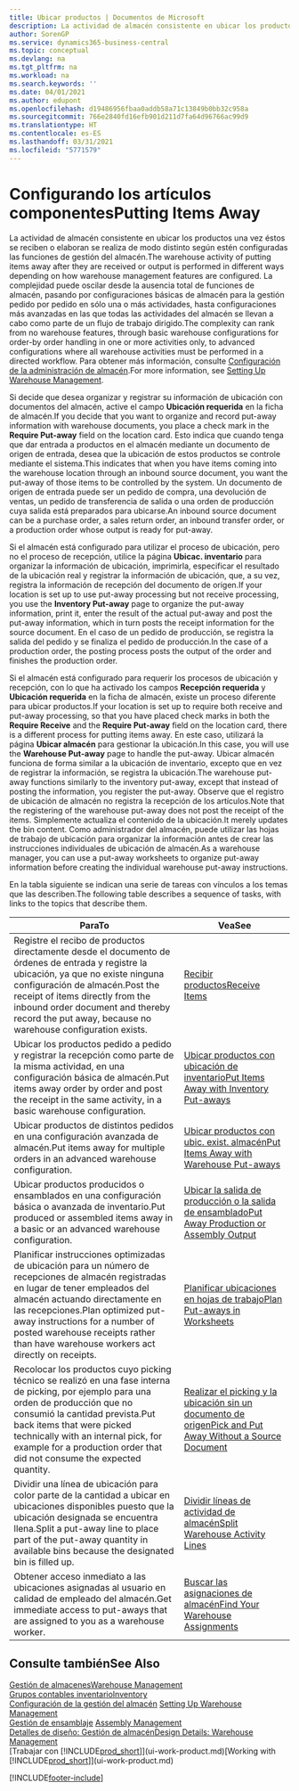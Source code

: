 ```yaml
---
title: Ubicar productos | Documentos de Microsoft
description: La actividad de almacén consistente en ubicar los productos una vez éstos se reciben o elaboran se realiza de modo distinto según estén configuradas las funciones de gestión del almacén.
author: SorenGP
ms.service: dynamics365-business-central
ms.topic: conceptual
ms.devlang: na
ms.tgt_pltfrm: na
ms.workload: na
ms.search.keywords: ''
ms.date: 04/01/2021
ms.author: edupont
ms.openlocfilehash: d19486956fbaa0addb58a71c13849b0bb32c958a
ms.sourcegitcommit: 766e2840fd16efb901d211d7fa64d96766ac99d9
ms.translationtype: HT
ms.contentlocale: es-ES
ms.lasthandoff: 03/31/2021
ms.locfileid: "5771579"
---
```

# <a name="putting-items-away"></a><span data-ttu-id="83fd7-103">Configurando los artículos componentes</span><span class="sxs-lookup"><span data-stu-id="83fd7-103">Putting Items Away</span></span>
<span data-ttu-id="83fd7-104">La actividad de almacén consistente en ubicar los productos una vez éstos se reciben o elaboran se realiza de modo distinto según estén configuradas las funciones de gestión del almacén.</span><span class="sxs-lookup"><span data-stu-id="83fd7-104">The warehouse activity of putting items away after they are received or output is performed in different ways depending on how warehouse management features are configured.</span></span> <span data-ttu-id="83fd7-105">La complejidad puede oscilar desde la ausencia total de funciones de almacén, pasando por configuraciones básicas de almacén para la gestión pedido por pedido en sólo una o más actividades, hasta configuraciones más avanzadas en las que todas las actividades del almacén se llevan a cabo como parte de un flujo de trabajo dirigido.</span><span class="sxs-lookup"><span data-stu-id="83fd7-105">The complexity can rank from no warehouse features, through basic warehouse configurations for order-by order handling in one or more activities only, to advanced configurations where all warehouse activities must be performed in a directed workflow.</span></span> <span data-ttu-id="83fd7-106">Para obtener más información, consulte [Configuración de la administración de almacén](warehouse-setup-warehouse.md).</span><span class="sxs-lookup"><span data-stu-id="83fd7-106">For more information, see [Setting Up Warehouse Management](warehouse-setup-warehouse.md).</span></span>

<span data-ttu-id="83fd7-107">Si decide que desea organizar y registrar su información de ubicación con documentos del almacén, active el campo **Ubicación requerida** en la ficha de almacén.</span><span class="sxs-lookup"><span data-stu-id="83fd7-107">If you decide that you want to organize and record put-away information with warehouse documents, you place a check mark in the **Require Put-away** field on the location card.</span></span> <span data-ttu-id="83fd7-108">Esto indica que cuando tenga que dar entrada a productos en el almacén mediante un documento de origen de entrada, desea que la ubicación de estos productos se controle mediante el sistema.</span><span class="sxs-lookup"><span data-stu-id="83fd7-108">This indicates that when you have items coming into the warehouse location through an inbound source document, you want the put-away of those items to be controlled by the system.</span></span> <span data-ttu-id="83fd7-109">Un documento de origen de entrada puede ser un pedido de compra, una devolución de ventas, un pedido de transferencia de salida o una orden de producción cuya salida está preparados para ubicarse.</span><span class="sxs-lookup"><span data-stu-id="83fd7-109">An inbound source document can be a purchase order, a sales return order, an inbound transfer order, or a production order whose output is ready for put-away.</span></span>  

<span data-ttu-id="83fd7-110">Si el almacén está configurado para utilizar el proceso de ubicación, pero no el proceso de recepción, utilice la página **Ubicac. inventario** para organizar la información de ubicación, imprimirla, especificar el resultado de la ubicación real y registrar la información de ubicación, que, a su vez, registra la información de recepción del documento de origen.</span><span class="sxs-lookup"><span data-stu-id="83fd7-110">If your location is set up to use put-away processing but not receive processing, you use the **Inventory Put-away** page to organize the put-away information, print it, enter the result of the actual put-away and post the put-away information, which in turn posts the receipt information for the source document.</span></span> <span data-ttu-id="83fd7-111">En el caso de un pedido de producción, se registra la salida del pedido y se finaliza el pedido de producción.</span><span class="sxs-lookup"><span data-stu-id="83fd7-111">In the case of a production order, the posting process posts the output of the order and finishes the production order.</span></span>

<span data-ttu-id="83fd7-112">Si el almacén está configurado para requerir los procesos de ubicación y recepción, con lo que ha activado los campos **Recepción requerida** y **Ubicación requerida** en la ficha de almacén, existe un proceso diferente para ubicar productos.</span><span class="sxs-lookup"><span data-stu-id="83fd7-112">If your location is set up to require both receive and put-away processing, so that you have placed check marks in both the **Require Receive** and the **Require Put-away** field on the location card, there is a different process for putting items away.</span></span> <span data-ttu-id="83fd7-113">En este caso, utilizará la página **Ubicar almacén** para gestionar la ubicación.</span><span class="sxs-lookup"><span data-stu-id="83fd7-113">In this case, you will use the **Warehouse Put-away** page to handle the put-away.</span></span> <span data-ttu-id="83fd7-114">Ubicar almacén funciona de forma similar a la ubicación de inventario, excepto que en vez de registrar la información, se registra la ubicación.</span><span class="sxs-lookup"><span data-stu-id="83fd7-114">The warehouse put-away functions similarly to the inventory put-away, except that instead of posting the information, you register the put-away.</span></span> <span data-ttu-id="83fd7-115">Observe que el registro de ubicación de almacén no registra la recepción de los artículos.</span><span class="sxs-lookup"><span data-stu-id="83fd7-115">Note that the registering of the warehouse put-away does not post the receipt of the items.</span></span> <span data-ttu-id="83fd7-116">Simplemente actualiza el contenido de la ubicación.</span><span class="sxs-lookup"><span data-stu-id="83fd7-116">It merely updates the bin content.</span></span> <span data-ttu-id="83fd7-117">Como administrador del almacén, puede utilizar las hojas de trabajo de ubicación para organizar la información antes de crear las instrucciones individuales de ubicación de almacén.</span><span class="sxs-lookup"><span data-stu-id="83fd7-117">As a warehouse manager, you can use a put-away worksheets to organize put-away information before creating the individual warehouse put-away instructions.</span></span>

<span data-ttu-id="83fd7-118">En la tabla siguiente se indican una serie de tareas con vínculos a los temas que las describen.</span><span class="sxs-lookup"><span data-stu-id="83fd7-118">The following table describes a sequence of tasks, with links to the topics that describe them.</span></span>   

|<span data-ttu-id="83fd7-119">**Para**</span><span class="sxs-lookup"><span data-stu-id="83fd7-119">**To**</span></span>|<span data-ttu-id="83fd7-120">**Vea**</span><span class="sxs-lookup"><span data-stu-id="83fd7-120">**See**</span></span>|  
|------------|-------------|  
|<span data-ttu-id="83fd7-121">Registre el recibo de productos directamente desde el documento de órdenes de entrada y registre la ubicación, ya que no existe ninguna configuración de almacén.</span><span class="sxs-lookup"><span data-stu-id="83fd7-121">Post the receipt of items directly from the inbound order document and thereby record the put away, because no warehouse configuration exists.</span></span>|[<span data-ttu-id="83fd7-122">Recibir productos</span><span class="sxs-lookup"><span data-stu-id="83fd7-122">Receive Items</span></span>](warehouse-how-receive-items.md)|  
|<span data-ttu-id="83fd7-123">Ubicar los productos pedido a pedido y registrar la recepción como parte de la misma actividad, en una configuración básica de almacén.</span><span class="sxs-lookup"><span data-stu-id="83fd7-123">Put items away order by order and post the receipt in the same activity, in a basic warehouse configuration.</span></span>|[<span data-ttu-id="83fd7-124">Ubicar productos con ubicación de inventario</span><span class="sxs-lookup"><span data-stu-id="83fd7-124">Put Items Away with Inventory Put-aways</span></span>](warehouse-how-to-put-items-away-with-inventory-put-aways.md)|  
|<span data-ttu-id="83fd7-125">Ubicar productos de distintos pedidos en una configuración avanzada de almacén.</span><span class="sxs-lookup"><span data-stu-id="83fd7-125">Put items away for multiple orders in an advanced warehouse configuration.</span></span>|[<span data-ttu-id="83fd7-126">Ubicar productos con ubic. exist. almacén</span><span class="sxs-lookup"><span data-stu-id="83fd7-126">Put Items Away with Warehouse Put-aways</span></span>](warehouse-how-to-put-items-away-with-warehouse-put-aways.md)|  
|<span data-ttu-id="83fd7-127">Ubicar productos producidos o ensamblados en una configuración básica o avanzada de inventario.</span><span class="sxs-lookup"><span data-stu-id="83fd7-127">Put produced or assembled items away in a basic or an advanced warehouse configuration.</span></span>|[<span data-ttu-id="83fd7-128">Ubicar la salida de producción o la salida de ensamblado</span><span class="sxs-lookup"><span data-stu-id="83fd7-128">Put Away Production or Assembly Output</span></span>](warehouse-how-to-put-away-production-output.md)|
|<span data-ttu-id="83fd7-129">Planificar instrucciones optimizadas de ubicación para un número de recepciones de almacén registradas en lugar de tener empleados del almacén actuando directamente en las recepciones.</span><span class="sxs-lookup"><span data-stu-id="83fd7-129">Plan optimized put-away instructions for a number of posted warehouse receipts rather than have warehouse workers act directly on receipts.</span></span>|[<span data-ttu-id="83fd7-130">Planificar ubicaciones en hojas de trabajo</span><span class="sxs-lookup"><span data-stu-id="83fd7-130">Plan Put-aways in Worksheets</span></span>](warehouse-how-to-plan-put-aways-in-worksheets.md)|  
|<span data-ttu-id="83fd7-131">Recolocar los productos cuyo picking técnico se realizó en una fase interna de picking, por ejemplo para una orden de producción que no consumió la cantidad prevista.</span><span class="sxs-lookup"><span data-stu-id="83fd7-131">Put back items that were picked technically with an internal pick, for example for a production order that did not consume the expected quantity.</span></span>|[<span data-ttu-id="83fd7-132">Realizar el picking y la ubicación sin un documento de origen</span><span class="sxs-lookup"><span data-stu-id="83fd7-132">Pick and Put Away Without a Source Document</span></span>](warehouse-how-to-create-put-aways-from-internal-put-aways.md)|
|<span data-ttu-id="83fd7-133">Dividir una línea de ubicación para color parte de la cantidad a ubicar en ubicaciones disponibles puesto que la ubicación designada se encuentra llena.</span><span class="sxs-lookup"><span data-stu-id="83fd7-133">Split a put-away line to place part of the put-away quantity in available bins because the designated bin is filled up.</span></span>|[<span data-ttu-id="83fd7-134">Dividir líneas de actividad de almacén</span><span class="sxs-lookup"><span data-stu-id="83fd7-134">Split Warehouse Activity Lines</span></span>](warehouse-how-to-split-warehouse-activity-lines.md)|
|<span data-ttu-id="83fd7-135">Obtener acceso inmediato a las ubicaciones asignadas al usuario en calidad de empleado del almacén.</span><span class="sxs-lookup"><span data-stu-id="83fd7-135">Get immediate access to put-aways that are assigned to you as a warehouse worker.</span></span>|[<span data-ttu-id="83fd7-136">Buscar las asignaciones de almacén</span><span class="sxs-lookup"><span data-stu-id="83fd7-136">Find Your Warehouse Assignments</span></span>](warehouse-how-to-find-your-warehouse-assignments.md)|    

## <a name="see-also"></a><span data-ttu-id="83fd7-137">Consulte también</span><span class="sxs-lookup"><span data-stu-id="83fd7-137">See Also</span></span>  
[<span data-ttu-id="83fd7-138">Gestión de almacenes</span><span class="sxs-lookup"><span data-stu-id="83fd7-138">Warehouse Management</span></span>](warehouse-manage-warehouse.md)  
[<span data-ttu-id="83fd7-139">Grupos contables inventario</span><span class="sxs-lookup"><span data-stu-id="83fd7-139">Inventory</span></span>](inventory-manage-inventory.md)  
<span data-ttu-id="83fd7-140">[Configuración de la gestión del almacén](warehouse-setup-warehouse.md)   </span><span class="sxs-lookup"><span data-stu-id="83fd7-140">[Setting Up Warehouse Management](warehouse-setup-warehouse.md)   </span></span>  
<span data-ttu-id="83fd7-141">[Gestión de ensamblaje](assembly-assemble-items.md)  </span><span class="sxs-lookup"><span data-stu-id="83fd7-141">[Assembly Management](assembly-assemble-items.md)  </span></span>  
[<span data-ttu-id="83fd7-142">Detalles de diseño: Gestión de almacén</span><span class="sxs-lookup"><span data-stu-id="83fd7-142">Design Details: Warehouse Management</span></span>](design-details-warehouse-management.md)  
<span data-ttu-id="83fd7-143">[Trabajar con [!INCLUDE[prod_short](includes/prod_short.md)]](ui-work-product.md)</span><span class="sxs-lookup"><span data-stu-id="83fd7-143">[Working with [!INCLUDE[prod_short](includes/prod_short.md)]](ui-work-product.md)</span></span>  


[!INCLUDE[footer-include](includes/footer-banner.md)]